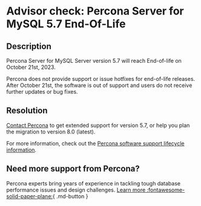 # Advisor check: Percona Server for MySQL 5.7 End-Of-Life

## Description

Percona Server for MySQL Server version 5.7 will reach End-of-life on October 21st, 2023.

Percona does not provide support or issue hotfixes for end-of-life releases. After October 21st, the software is out of support and users do not receive further updates or bug fixes.

## Resolution

[Contact Percona](https://www.percona.com/about/contact) to get extended support for version 5.7, or help you plan the migration to version 8.0 (latest).  

For more information, check out the [Percona software support lifecycle information](https://www.percona.com/services/policies/percona-software-support-lifecycle).

## Need more support from Percona?

Percona experts bring years of experience in tackling tough database performance issues and design challenges.
[Learn more :fontawesome-solid-paper-plane:](https://per.co.na/subscribe){ .md-button }

